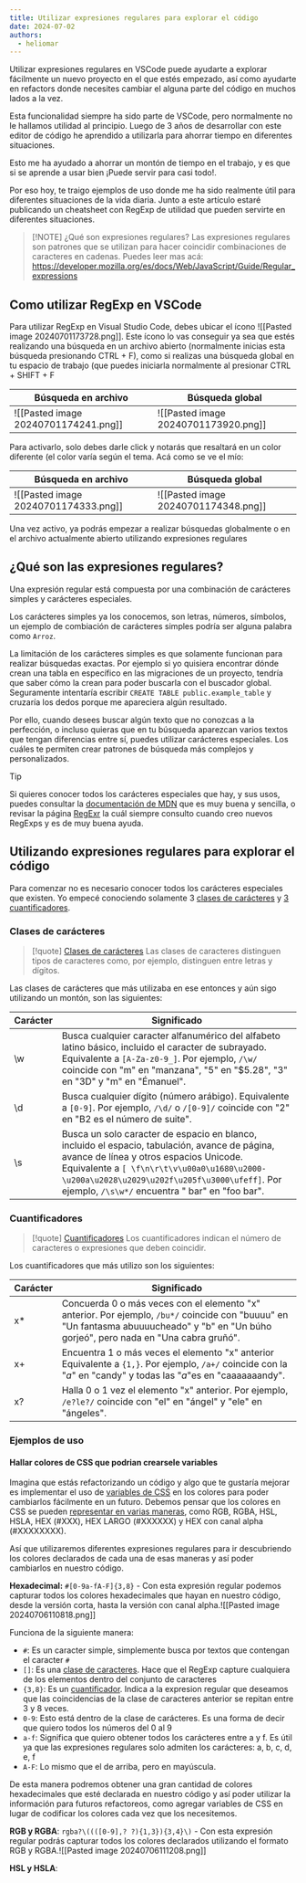 ```yaml
---
title: Utilizar expresiones regulares para explorar el código
date: 2024-07-02
authors:
  - heliomar
---
```

Utilizar expresiones regulares en VSCode puede ayudarte a explorar fácilmente un nuevo proyecto en el que estés empezado, así como ayudarte en refactors donde necesites cambiar el alguna parte del código en muchos lados a la vez.

Esta funcionalidad siempre ha sido parte de VSCode, pero normalmente no le hallamos utilidad al principio. Luego de 3 años de desarrollar con este editor de código he aprendido a utilizarla para ahorrar tiempo en diferentes situaciones.

Esto me ha ayudado a ahorrar un montón de tiempo en el trabajo, y es que si se aprende a usar bien ¡Puede servir para casi todo!.

Por eso hoy, te traigo ejemplos de uso donde me ha sido realmente útil para diferentes situaciones de la vida diaria. Junto a este artículo estaré publicando un cheatsheet con RegExp de utilidad que pueden servirte en diferentes situaciones.

> [!NOTE] ¿Qué son expresiones regulares?
> Las expresiones regulares son patrones que se utilizan para hacer coincidir combinaciones de caracteres en cadenas. Puedes leer mas acá:
>  https://developer.mozilla.org/es/docs/Web/JavaScript/Guide/Regular_expressions

## Como utilizar RegExp en VSCode

Para utilizar RegExp en Visual Studio Code, debes ubicar el ícono ![[Pasted image 20240701173728.png]]. Este ícono lo vas conseguir ya sea que estés realizando una búsqueda en un archivo abierto (normalmente inicias esta búsqueda presionando CTRL + F), como si realizas una búsqueda global en tu espacio de trabajo (que puedes iniciarla normalmente al presionar CTRL + SHIFT + F

| Búsqueda en archivo                  | Búsqueda global                      |
| ------------------------------------ | ------------------------------------ |
| ![[Pasted image 20240701174241.png]] | ![[Pasted image 20240701173920.png]] |
Para activarlo, solo debes darle click y notarás que resaltará en un color diferente (el color varía según el tema. Acá como se ve el mío:

| Búsqueda en archivo                  | Búsqueda global                      |
| ------------------------------------ | ------------------------------------ |
| ![[Pasted image 20240701174333.png]] | ![[Pasted image 20240701174348.png]] |
Una vez activo, ya podrás empezar a realizar búsquedas globalmente o en el archivo actualmente abierto utilizando expresiones regulares 
## ¿Qué son las expresiones regulares?

Una expresión regular está compuesta por una combinación de carácteres simples y carácteres especiales. 

Los carácteres simples ya los conocemos, son letras, números, símbolos, un ejemplo de combiación de carácteres simples podría ser alguna palabra como `Arroz`.

La limitación de los carácteres simples es que solamente funcionan para realizar búsquedas exactas. Por ejemplo si yo quisiera encontrar dónde crean una tabla en específico en las migraciones de un proyecto, tendría que saber cómo la crean para poder buscarla con el buscador global. Seguramente intentaría escribir `CREATE TABLE public.example_table` y cruzaría los dedos porque me apareciera algún resultado.

Por ello, cuando desees buscar algún texto que no conozcas a la perfección, o incluso quieras que en tu búsqueda aparezcan varios textos que tengan diferencias entre sí, puedes utilizar carácteres especiales. Los cuáles te permiten crear patrones de búsqueda más complejos y personalizados.

> [!TIP]
> Si quieres conocer todos los carácteres especiales que hay, y sus usos, puedes consultar la [documentación de MDN](https://developer.mozilla.org/es/docs/Web/JavaScript/Guide/Regular_expressions#usar_caracteres_especiales) que es muy buena y sencilla, o revisar la página [RegExr](https://regexr.com/) la cuál siempre consulto cuando creo nuevos RegExps y es de muy buena ayuda.

## Utilizando expresiones regulares para explorar el código

Para comenzar no es necesario conocer todos los carácteres especiales que existen. Yo empecé conociendo solamente 3 [clases de carácteres](https://developer.mozilla.org/es/docs/Web/JavaScript/Guide/Regular_expressions/Character_classes) y [3 cuantificadores](https://developer.mozilla.org/es/docs/Web/JavaScript/Guide/Regular_expressions/Quantifiers).

### Clases de carácteres

> [!quote] 
> [Clases de carácteres](https://developer.mozilla.org/es/docs/Web/JavaScript/Guide/Regular_expressions/Character_classes)
> Las clases de caracteres distinguen tipos de caracteres como, por ejemplo, distinguen entre letras y dígitos.

Las clases de carácteres que más utilizaba en ese entonces y aún sigo utilizando un montón, son las siguientes:

| Carácter | Significado                                                                                                                                                                                                                                                                                 |
| -------- | ------------------------------------------------------------------------------------------------------------------------------------------------------------------------------------------------------------------------------------------------------------------------------------------- |
| \w       | Busca cualquier caracter alfanumérico del alfabeto latino básico, incluido el caracter de subrayado. Equivalente a `[A-Za-z0-9_]`. Por ejemplo, `/\w/` coincide con "m" en "manzana", "5" en "$5.28", "3" en "3D" y "m" en "Émanuel".                                                       |
| \d       | Busca cualquier dígito (número arábigo). Equivalente a `[0-9]`. Por ejemplo, `/\d/` o `/[0-9]/` coincide con "2" en "B2 es el número de suite".                                                                                                                                             |
| \s       | Busca un solo caracter de espacio en blanco, incluido el espacio, tabulación, avance de página, avance de línea y otros espacios Unicode. Equivalente a `[ \f\n\r\t\v\u00a0\u1680\u2000-\u200a\u2028\u2029\u202f\u205f\u3000\ufeff]`. Por ejemplo, `/\s\w*/` encuentra " bar" en "foo bar". |
### Cuantificadores

> [!quote]
> [Cuantificadores](https://developer.mozilla.org/es/docs/Web/JavaScript/Guide/Regular_expressions/Quantifiers)
> Los cuantificadores indican el número de caracteres o expresiones que deben coincidir.

Los cuantificadores que más utilizo son los siguientes:

| Carácter | Significado                                                                                                                                                                              |
| -------- | ---------------------------------------------------------------------------------------------------------------------------------------------------------------------------------------- |
| x*       | Concuerda 0 o más veces con el elemento "x" anterior. Por ejemplo, `/bu*/` coincide con "buuuu" en "Un fantasma abuuuucheado" y "b" en "Un búho gorjeó", pero nada en "Una cabra gruñó". |
| x+       | Encuentra 1 o más veces el elemento "x" anterior Equivalente a `{1,}`. Por ejemplo, `/a+/` coincide con la "_a_" en "candy" y todas las "_a_"es en "caaaaaaandy".                        |
| x?       | Halla 0 o 1 vez el elemento "x" anterior. Por ejemplo, `/e?le?/` coincide con "el" en "ángel" y "ele" en "ángeles".                                                                      |

### Ejemplos de uso

#### Hallar colores de CSS que podrian crearsele variables

Imagina que estás refactorizando un código y algo que te gustaría mejorar es implementar el uso de [variables de CSS](https://developer.mozilla.org/es/docs/Web/CSS/Using_CSS_custom_properties) en los colores para poder cambiarlos fácilmente en un futuro. Debemos pensar que los colores en CSS se pueden [representar en varias maneras](https://developer.mozilla.org/es/docs/Web/CSS/color_value), como RGB, RGBA, HSL, HSLA, HEX (#XXX), HEX LARGO (#XXXXXX) y HEX con canal alpha (#XXXXXXXX).

Así que utilizaremos diferentes expresiones regulares para ir descubriendo los colores declarados de cada una de esas maneras y así poder cambiarlos en nuestro código.

**Hexadecimal:** `#[0-9a-fA-F]{3,8}` - Con esta expresión regular podemos capturar todos los colores hexadecimales que hayan en nuestro código, desde la versión corta, hasta la versión con canal alpha.![[Pasted image 20240706110818.png]]

Funciona de la siguiente manera:

- `#`: Es un caracter simple, simplemente busca por textos que contengan el caracter `#`
- `[]`: Es una [clase de caracteres](https://developer.mozilla.org/en-US/docs/Web/JavaScript/Reference/Regular_expressions/Character_class). Hace que el RegExp capture cualquiera de los elementos dentro del conjunto de caracteres
- `{3,8}`: Es un [cuantificador](https://developer.mozilla.org/en-US/docs/Web/JavaScript/Guide/Regular_expressions/Quantifiers). Indica a la expresion regular que deseamos que las coincidencias de la clase de caracteres anterior se repitan entre 3 y 8 veces.
- `0-9`: Esto está dentro de la clase de carácteres. Es una forma de decir que quiero todos los números del 0 al 9
- `a-f`: Significa que quiero obtener todos los carácteres entre a y f. Es útil ya que las expresiones regulares solo admiten los carácteres: a, b, c, d, e, f
- `A-F`: Lo mismo que el de arriba, pero en mayúscula.

De esta manera podremos obtener una gran cantidad de colores hexadecimales que esté declarada en nuestro código y así poder utilizar la información para futuros refactoreos, como agregar variables de CSS en lugar de codificar los colores cada vez que los necesitemos.

**RGB y RGBA**: `rgba?\((([0-9],? ?){1,3}){3,4}\)` - Con esta expresión regular podrás capturar todos los colores declarados utilizando el formato RGB y RGBA.![[Pasted image 20240706111208.png]]

**HSL y HSLA**: 

